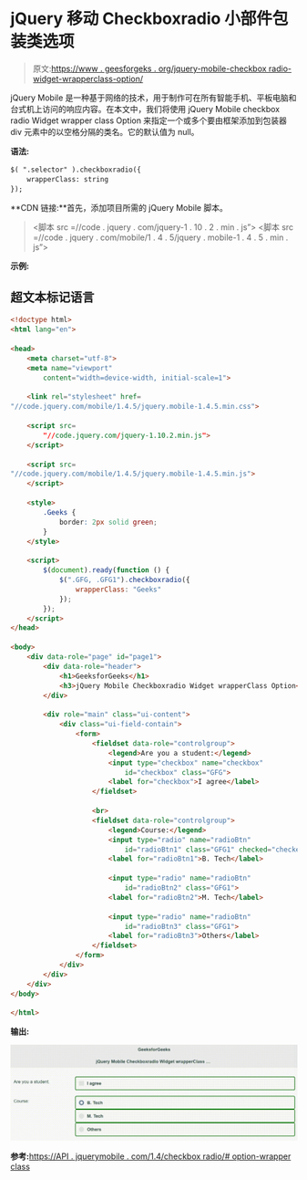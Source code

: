 # jQuery 移动 Checkboxradio 小部件包装类选项

> 原文:[https://www . geesforgeks . org/jquery-mobile-checkbox radio-widget-wrapperclass-option/](https://www.geeksforgeeks.org/jquery-mobile-checkboxradio-widget-wrapperclass-option/)

jQuery Mobile 是一种基于网络的技术，用于制作可在所有智能手机、平板电脑和台式机上访问的响应内容。在本文中，我们将使用 jQuery Mobile checkbox radio Widget wrapper class Option 来指定一个或多个要由框架添加到包装器 div 元素中的以空格分隔的类名。它的默认值为 null。

**语法:**

```html
$( ".selector" ).checkboxradio({
    wrapperClass: string
});
```

**CDN 链接:**首先，添加项目所需的 jQuery Mobile 脚本。

> <link rel="”stylesheet”" href="”//code.jquery.com/mobile/1.4.5/jquery.mobile-1.4.5.min.css”">
> <脚本 src =//code . jquery . com/jquery-1 . 10 . 2 . min . js”></脚本>
> <脚本 src =//code . jquery . com/mobile/1 . 4 . 5/jquery . mobile-1 . 4 . 5 . min . js”></脚本>

**示例:**

## 超文本标记语言

```html
<!doctype html>
<html lang="en">

<head>
    <meta charset="utf-8">
    <meta name="viewport" 
        content="width=device-width, initial-scale=1">

    <link rel="stylesheet" href=
"//code.jquery.com/mobile/1.4.5/jquery.mobile-1.4.5.min.css">

    <script src=
        "//code.jquery.com/jquery-1.10.2.min.js">
    </script>

    <script src=
"//code.jquery.com/mobile/1.4.5/jquery.mobile-1.4.5.min.js">
    </script>

    <style>
        .Geeks {
            border: 2px solid green;
        }
    </style>

    <script>
        $(document).ready(function () {
            $(".GFG, .GFG1").checkboxradio({
                wrapperClass: "Geeks"
            });
        });
    </script>
</head>

<body>
    <div data-role="page" id="page1">
        <div data-role="header">
            <h1>GeeksforGeeks</h1>
            <h3>jQuery Mobile Checkboxradio Widget wrapperClass Option</h3>
        </div>

        <div role="main" class="ui-content">
            <div class="ui-field-contain">
                <form>
                    <fieldset data-role="controlgroup">
                        <legend>Are you a student:</legend>
                        <input type="checkbox" name="checkbox" 
                            id="checkbox" class="GFG">
                        <label for="checkbox">I agree</label>
                    </fieldset>

                    <br>
                    <fieldset data-role="controlgroup">
                        <legend>Course:</legend>
                        <input type="radio" name="radioBtn" 
                            id="radioBtn1" class="GFG1" checked="checked">
                        <label for="radioBtn1">B. Tech</label>

                        <input type="radio" name="radioBtn" 
                            id="radioBtn2" class="GFG1">
                        <label for="radioBtn2">M. Tech</label>

                        <input type="radio" name="radioBtn" 
                            id="radioBtn3" class="GFG1">
                        <label for="radioBtn3">Others</label>
                    </fieldset>
                </form>
            </div>
        </div>
    </div>
</body>

</html>
```

**输出:**

![](img/d9505516b8d78a1420258f8eac012db0.png)

**参考:**[https://API . jquerymobile . com/1.4/checkbox radio/# option-wrapper class](https://api.jquerymobile.com/1.4/checkboxradio/#option-wrapperClass)